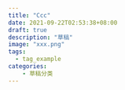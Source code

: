```yaml
---
title: "Ccc"
date: 2021-09-22T02:53:38+08:00
draft: true
description: "草稿"
image: "xxx.png"
tags:
  - tag_example
categories:
    - 草稿分类
---
```


